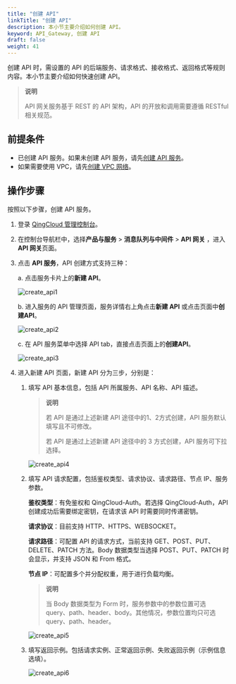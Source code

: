 ```yaml
---
title: "创建 API"
linkTitle: "创建 API"
description: 本小节主要介绍如何创建 API。 
keyword: API_Gateway, 创建 API
draft: false
weight: 41
---
```


创建 API 时，需设置的 API 的后端服务、请求格式、接收格式、返回格式等规则内容。本小节主要介绍如何快速创建 API。

> **说明**
>
> API 网关服务基于 REST 的 API 架构，API 的开放和调用需要遵循 RESTful 相关规范。



## 前提条件

- 已创建 API 服务。如果未创建 API 服务，请先[创建 API 服务](../../create_apiservice/)。
- 如果需要使用 VPC，请先[创建 VPC 网络](/../../../../network/vpc/manual/vpcnet/10_create_vpc/)。

## 操作步骤

按照以下步骤，创建 API 服务。

1. 登录 [QingCloud 管理控制台](https://console.qingcloud.com/login)。

2. 在控制台导航栏中，选择**产品与服务** > **消息队列与中间件** > **API 网关** ，进入**API 网关**页面。

3. 点击 **API 服务**，API 创建方式支持三种：

   a. 点击服务卡片上的**新建 API**。

   ![create_api1](../_images/create_api1.png)

   b. 进入服务的 API 管理页面，服务详情右上角点击**新建 API** 或点击页面中**创建API**。

   ![create_api2](../_images/create_api2.png)

   c. 在 API 服务菜单中选择 API tab，直接点击页面上的**创建API**。

   ![create_api3](../_images/create_api3.png)

4. 进入新建 API 页面，新建 API 分为三步，分别是：

   1. 填写 API 基本信息，包括 API 所属服务、API 名称、API 描述。

      > **说明**
      >
      > 若 API 是通过上述新建 API 途径中的1、2方式创建，API 服务默认填写且不可修改。
      >
      > 若 API 是通过上述新建 API 途径中的 3 方式创建，API 服务可下拉选择。

      ![create_api4](../_images/create_api4.png)

   2. 填写 API 请求配置，包括鉴权类型、请求协议、请求路径、节点 IP、服务参数。

      **鉴权类型**：有免鉴权和 QingCloud-Auth。若选择 QingCloud-Auth，API 创建成功后需要绑定密钥，在请求该 API 时需要同时传递密钥。

      **请求协议**：目前支持 HTTP、HTTPS、WEBSOCKET。

      **请求路径**：可配置 API 的请求方式，当前支持 GET、POST、PUT、DELETE、PATCH 方法。Body 数据类型当选择 POST、PUT、PATCH 时会显示，并支持 JSON 和 From 格式。

      **节点 IP**：可配置多个并分配权重，用于进行负载均衡。

      > **说明**
      >
      > 当 Body 数据类型为 Form 时，服务参数中的参数位置可选 query、path、header、body。其他情况，参数位置均只可选query、path、header。

      ![create_api5](../_images/create_api5.png)

   3. 填写返回示例。包括请求实例、正常返回示例、失败返回示例（示例信息选填）。

      ![create_api6](../_images/create_api6.png)

